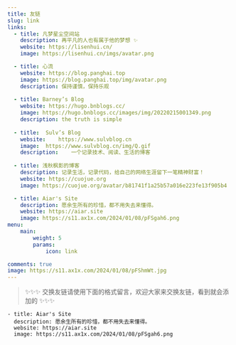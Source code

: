 ```yaml
---
title: 友链
slug: link
links:
  - title: 凡梦星尘空间站
    description: 再平凡的人也有属于他的梦想 ✨
    website: https://lisenhui.cn/
    image: https://lisenhui.cn/imgs/avatar.png

  - title: 心流
    website: https://blog.panghai.top
    image: https://blog.panghai.top/img/avatar.png
    description: 保持谨慎，保持乐观
  
  - title: Barney’s Blog
    website: https://hugo.bnblogs.cc/
    image: https://hugo.bnblogs.cc/images/img/20220215001349.png
    description: the truth is simple
  
  - title:	Sulv’s Blog
    website:	https://www.sulvblog.cn
    image:	https://www.sulvblog.cn/img/Q.gif
    description:	一个记录技术、阅读、生活的博客
  
  - title: 浅秋枫影的博客
    description: 记录生活，记录代码，给自己的网络生涯留下一笔精神财富！
    website: https://cuojue.org
    image: https://cuojue.org/avatar/b81741f1a25b57a016e223fe13f905b4

  - title: Aiar's Site
    description: 愿余生所有的珍惜，都不用失去来懂得。
    website: https://aiar.site
    image: https://s11.ax1x.com/2024/01/08/pFSgah6.png
menu:
    main: 
        weight: 5
        params:
            icon: link

comments: true
image: https://s11.ax1x.com/2024/01/08/pFShmWt.jpg
---
```


> ✨✨✨ 交换友链请使用下面的格式留言，欢迎大家来交换友链，看到就会添加的 ✨✨✨

```
- title: Aiar's Site
  description: 愿余生所有的珍惜，都不用失去来懂得。
  website: https://aiar.site
  image: https://s11.ax1x.com/2024/01/08/pFSgah6.png
```